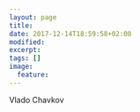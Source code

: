```yaml
---
layout: page
title: 
date: 2017-12-14T18:59:58+02:00
modified:
excerpt:
tags: []
image:
  feature:
---
```


Vlado Chavkov
